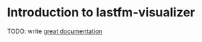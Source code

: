 # Introduction to lastfm-visualizer

TODO: write [great documentation](http://jacobian.org/writing/great-documentation/what-to-write/)
